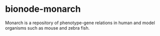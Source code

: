 # bionode-monarch

Monarch is a repository of phenotype-gene relations in human and model organisms such as mouse and zebra fish.


